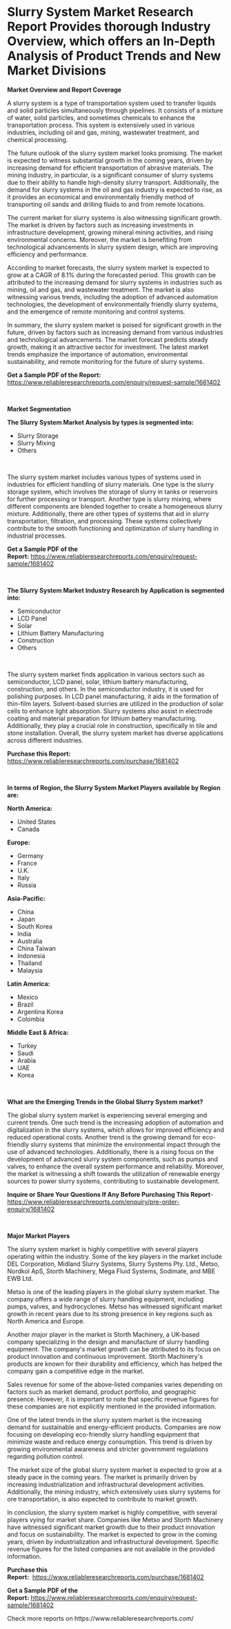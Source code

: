 <p><h1>Slurry System Market Research Report Provides thorough Industry Overview, which offers an In-Depth Analysis of Product Trends and New Market Divisions</h1></p><p><strong>Market Overview and Report Coverage</strong></p>
<p><p>A slurry system is a type of transportation system used to transfer liquids and solid particles simultaneously through pipelines. It consists of a mixture of water, solid particles, and sometimes chemicals to enhance the transportation process. This system is extensively used in various industries, including oil and gas, mining, wastewater treatment, and chemical processing.</p><p>The future outlook of the slurry system market looks promising. The market is expected to witness substantial growth in the coming years, driven by increasing demand for efficient transportation of abrasive materials. The mining industry, in particular, is a significant consumer of slurry systems due to their ability to handle high-density slurry transport. Additionally, the demand for slurry systems in the oil and gas industry is expected to rise, as it provides an economical and environmentally friendly method of transporting oil sands and drilling fluids to and from remote locations.</p><p>The current market for slurry systems is also witnessing significant growth. The market is driven by factors such as increasing investments in infrastructure development, growing mineral mining activities, and rising environmental concerns. Moreover, the market is benefiting from technological advancements in slurry system design, which are improving efficiency and performance.</p><p>According to market forecasts, the slurry system market is expected to grow at a CAGR of 8.1% during the forecasted period. This growth can be attributed to the increasing demand for slurry systems in industries such as mining, oil and gas, and wastewater treatment. The market is also witnessing various trends, including the adoption of advanced automation technologies, the development of environmentally friendly slurry systems, and the emergence of remote monitoring and control systems.</p><p>In summary, the slurry system market is poised for significant growth in the future, driven by factors such as increasing demand from various industries and technological advancements. The market forecast predicts steady growth, making it an attractive sector for investment. The latest market trends emphasize the importance of automation, environmental sustainability, and remote monitoring for the future of slurry systems.</p></p>
<p><strong>Get a Sample PDF of the Report:</strong> <a href="https://www.reliableresearchreports.com/enquiry/request-sample/1681402">https://www.reliableresearchreports.com/enquiry/request-sample/1681402</a></p>
<p>&nbsp;</p>
<p><strong>Market Segmentation</strong></p>
<p><strong>The Slurry System Market Analysis by types is segmented into:</strong></p>
<p><ul><li>Slurry Storage</li><li>Slurry Mixing</li><li>Others</li></ul></p>
<p>&nbsp;</p>
<p><p>The slurry system market includes various types of systems used in industries for efficient handling of slurry materials. One type is the slurry storage system, which involves the storage of slurry in tanks or reservoirs for further processing or transport. Another type is slurry mixing, where different components are blended together to create a homogeneous slurry mixture. Additionally, there are other types of systems that aid in slurry transportation, filtration, and processing. These systems collectively contribute to the smooth functioning and optimization of slurry handling in industrial processes.</p></p>
<p><strong>Get a Sample PDF of the Report:</strong>&nbsp;<a href="https://www.reliableresearchreports.com/enquiry/request-sample/1681402">https://www.reliableresearchreports.com/enquiry/request-sample/1681402</a></p>
<p>&nbsp;</p>
<p><strong>The Slurry System Market Industry Research by Application is segmented into:</strong></p>
<p><ul><li>Semiconductor</li><li>LCD Panel</li><li>Solar</li><li>Lithium Battery Manufacturing</li><li>Construction</li><li>Others</li></ul></p>
<p>&nbsp;</p>
<p><p>The slurry system market finds application in various sectors such as semiconductor, LCD panel, solar, lithium battery manufacturing, construction, and others. In the semiconductor industry, it is used for polishing purposes. In LCD panel manufacturing, it aids in the formation of thin-film layers. Solvent-based slurries are utilized in the production of solar cells to enhance light absorption. Slurry systems also assist in electrode coating and material preparation for lithium battery manufacturing. Additionally, they play a crucial role in construction, specifically in tile and stone installation. Overall, the slurry system market has diverse applications across different industries.</p></p>
<p><strong>Purchase this Report:</strong>&nbsp; <a href="https://www.reliableresearchreports.com/purchase/1681402">https://www.reliableresearchreports.com/purchase/1681402</a></p>
<p>&nbsp;</p>
<p><strong>In terms of Region, the Slurry System Market Players available by Region are:</strong></p>
<p>
    <p> <strong> North America: </strong>
        <ul>
            <li>United States</li>
            <li>Canada</li>
        </ul>
        </p> 
    <p> <strong> Europe: </strong>
        <ul>
            <li>Germany</li>
            <li>France</li>
            <li>U.K.</li>
            <li>Italy</li>
            <li>Russia</li>
        </ul>
        </p> 
    <p> <strong> Asia-Pacific: </strong>
        <ul>
            <li>China</li>
            <li>Japan</li>
            <li>South Korea</li>
            <li>India</li>
            <li>Australia</li>
            <li>China Taiwan</li>
            <li>Indonesia</li>
            <li>Thailand</li>
            <li>Malaysia</li>
        </ul>
        </p> 
    <p> <strong> Latin America: </strong>
        <ul>
            <li>Mexico</li>
            <li>Brazil</li>
            <li>Argentina Korea</li>
            <li>Colombia</li>
        </ul>
        </p> 
    <p> <strong> Middle East & Africa: </strong>
        <ul>
            <li>Turkey</li>
            <li>Saudi</li>
            <li>Arabia</li>
            <li>UAE</li>
            <li>Korea</li>
        </ul>
    </p>
    </p>
<p>&nbsp;</p>
<p><strong>What are the Emerging Trends in the Global Slurry System market?</strong></p>
<p><p>The global slurry system market is experiencing several emerging and current trends. One such trend is the increasing adoption of automation and digitalization in the slurry systems, which allows for improved efficiency and reduced operational costs. Another trend is the growing demand for eco-friendly slurry systems that minimize the environmental impact through the use of advanced technologies. Additionally, there is a rising focus on the development of advanced slurry system components, such as pumps and valves, to enhance the overall system performance and reliability. Moreover, the market is witnessing a shift towards the utilization of renewable energy sources to power slurry systems, contributing to sustainable development.</p></p>
<p><strong>Inquire or Share Your Questions If Any Before Purchasing This Report</strong>- <a href="https://www.reliableresearchreports.com/enquiry/pre-order-enquiry/1681402">https://www.reliableresearchreports.com/enquiry/pre-order-enquiry/1681402</a></p>
<p>&nbsp;</p>
<p><strong>Major Market Players</strong></p>
<p><p>The slurry system market is highly competitive with several players operating within the industry. Some of the key players in the market include DEL Corporation, Midland Slurry Systems, Slurry Systems Pty. Ltd., Metso, Nordkol ApS, Storth Machinery, Mega Fluid Systems, Sodimate, and MBE EWB Ltd. </p><p>Metso is one of the leading players in the global slurry system market. The company offers a wide range of slurry handling equipment, including pumps, valves, and hydrocyclones. Metso has witnessed significant market growth in recent years due to its strong presence in key regions such as North America and Europe.</p><p>Another major player in the market is Storth Machinery, a UK-based company specializing in the design and manufacture of slurry handling equipment. The company's market growth can be attributed to its focus on product innovation and continuous improvement. Storth Machinery's products are known for their durability and efficiency, which has helped the company gain a competitive edge in the market.</p><p>Sales revenue for some of the above-listed companies varies depending on factors such as market demand, product portfolio, and geographic presence. However, it is important to note that specific revenue figures for these companies are not explicitly mentioned in the provided information.</p><p>One of the latest trends in the slurry system market is the increasing demand for sustainable and energy-efficient products. Companies are now focusing on developing eco-friendly slurry handling equipment that minimize waste and reduce energy consumption. This trend is driven by growing environmental awareness and stricter government regulations regarding pollution control.</p><p>The market size of the global slurry system market is expected to grow at a steady pace in the coming years. The market is primarily driven by increasing industrialization and infrastructural development activities. Additionally, the mining industry, which extensively uses slurry systems for ore transportation, is also expected to contribute to market growth.</p><p>In conclusion, the slurry system market is highly competitive, with several players vying for market share. Companies like Metso and Storth Machinery have witnessed significant market growth due to their product innovation and focus on sustainability. The market is expected to grow in the coming years, driven by industrialization and infrastructural development. Specific revenue figures for the listed companies are not available in the provided information.</p></p>
<p><strong>Purchase this Report:</strong>&nbsp;&nbsp;<a href="https://www.reliableresearchreports.com/purchase/1681402">https://www.reliableresearchreports.com/purchase/1681402</a></p>
<p></p>
<p><strong>Get a Sample PDF of the Report:</strong>&nbsp;<a href="https://www.reliableresearchreports.com/enquiry/request-sample/1681402">https://www.reliableresearchreports.com/enquiry/request-sample/1681402</a></p>
<p>Check more reports on https://www.reliableresearchreports.com/</p>